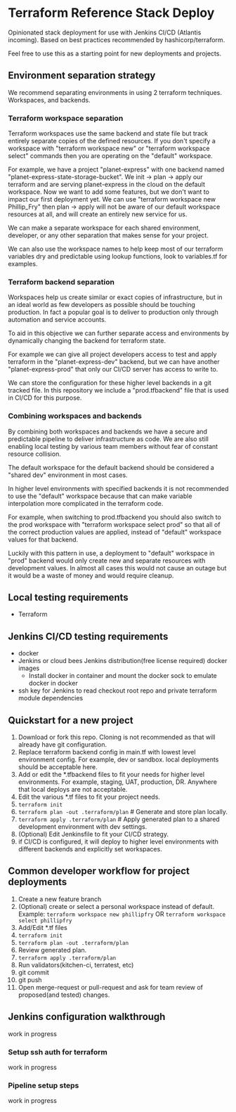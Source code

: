 # Terraform Reference Stack Deploy

Opinionated stack deployment for use with Jenkins CI/CD (Atlantis incoming). Based on best practices recommended by hashicorp/terraform.

Feel free to use this as a starting point for new deployments and projects.

## Environment separation strategy

We recommend separating environments in using 2 terraform techniques. Workspaces, and backends.

### Terraform workspace separation

Terraform workspaces use the same backend and state file but track entirely separate copies of the defined resources. If you don't specify a workspace with "terraform workspace new" or "terraform workspace select" commands then you are operating on the "default" workspace.

For example, we have a project "planet-express" with one backend named "planet-express-state-storage-bucket". We init -> plan -> apply our terraform and are serving planet-express in the cloud on the default workspace. Now we want to add some features, but we don't want to impact our first deployment yet. We can use "terraform workspace new Phillip_Fry" then plan -> apply will not be aware of our default workspace resources at all, and will create an entirely new service for us.

We can make a separate workspace for each shared environment, developer, or any other separation that makes sense for your project.

We can also use the workspace names to help keep most of our terraform variables dry and predictable using lookup functions, look to variables.tf for examples.

### Terraform backend separation

Workspaces help us create similar or exact copies of infrastructure, but in an ideal world as few developers as possible should be touching production. In fact a popular goal is to deliver to production only through automation and service accounts.

To aid in this objective we can further separate access and environments by dynamically changing the backend for terraform state.

For example we can give all project developers access to test and apply terraform in the "planet-express-dev" backend, but we can have another "planet-express-prod" that only our CI/CD server has access to write to.

We can store the configuration for these higher level backends in a git tracked file. In this repository we include a "prod.tfbackend" file that is used in CI/CD for this purpose.

### Combining workspaces and backends

By combining both workspaces and backends we have a secure and predictable pipeline to deliver infrastructure as code. We are also still enabling local testing by various team members without fear of constant resource collision.

The default workspace for the default backend should be considered a "shared dev" environment in most cases.

In higher level environments with specified backends it is not recommended to use the "default" workspace because that can make variable interpolation more complicated in the terraform code.

For example, when switching to prod.tfbackend you should also switch to the prod workspace with "terraform workspace select prod" so that all of the correct production values are applied, instead of "default" workspace values for that backend.

Luckily with this pattern in use, a deployment to "default" workspace in "prod" backend would only create new and separate resources with development values. In almost all cases this would not cause an outage but it would be a waste of money and would require cleanup.

## Local testing requirements

- Terraform

## Jenkins CI/CD testing requirements

- docker
- Jenkins or cloud bees Jenkins distribution(free license required) docker images
  - Install docker in container and mount the docker sock to emulate docker in docker
- ssh key for Jenkins to read checkout root repo and private terraform module dependencies

## Quickstart for a new project

1. Download or fork this repo. Cloning is not recommended as that will already have git configuration.
1. Replace terraform backend config in main.tf with lowest level environment config. For example, dev or sandbox. local deployments should be acceptable here.
1. Add or edit the \*.tfbackend files to fit your needs for higher level environments. For example, staging, UAT, production, DR. Anywhere that local deploys are not acceptable.
1. Edit the various \*.tf files to fit your project needs.
1. `terraform init`
1. `terraform plan -out .terraform/plan` # Generate and store plan locally.
1. `terraform apply .terraform/plan` # Apply generated plan to a shared development environment with dev settings.
1. (Optional) Edit Jenkinsfile to fit your CI/CD strategy.
1. if CI/CD is configured, it will deploy to higher level environments with different backends and explicitly set workspaces.

## Common developer workflow for project deployments

1. Create a new feature branch
1. (Optional) create or select a personal workspace instead of default. Example: `terraform workspace new phillipfry` OR `terraform workspace select phillipfry`
1. Add/Edit \*.tf files
1. `terraform init`
1. `terraform plan -out .terraform/plan`
1. Review generated plan.
1. `terraform apply .terraform/plan`
1. Run validators(kitchen-ci, terratest, etc)
1. git commit
1. git push
1. Open merge-request or pull-request and ask for team review of proposed(and tested) changes.

## Jenkins configuration walkthrough

work in progress

### Setup ssh auth for terraform

work in progress

### Pipeline setup steps

work in progress
